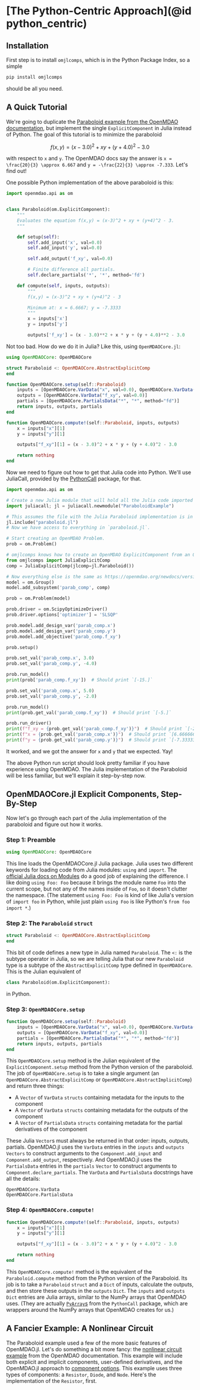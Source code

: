 # [The Python-Centric Approach](@id python_centric)

## Installation
First step is to install `omjlcomps`, which is in the Python Package Index, so a simple

```bash
pip install omjlcomps
```

should be all you need.

## A Quick Tutorial
We're going to duplicate the [Paraboloid example from the OpenMDAO documentation](https://openmdao.org/newdocs/versions/latest/basic_user_guide/single_disciplinary_optimization/first_analysis.html), but implement the single `ExplicitComponent` in Julia instead of Python.
The goal of this tutorial is to minimize the paraboloid
```math
f(x,y) = (x - 3.0)^2 + xy + (y + 4.0)^2 - 3.0
```
with respect to ``x`` and ``y``.
The OpenMDAO docs say the answer is ``x = \frac{20}{3} \approx 6.667`` and ``y = -\frac{22}{3} \approx -7.333``.
Let's find out!

One possible Python implementation of the above paraboloid is this:

```python
import openmdao.api as om


class Paraboloid(om.ExplicitComponent):
    """
    Evaluates the equation f(x,y) = (x-3)^2 + xy + (y+4)^2 - 3.
    """

    def setup(self):
        self.add_input('x', val=0.0)
        self.add_input('y', val=0.0)

        self.add_output('f_xy', val=0.0)

        # Finite difference all partials.
        self.declare_partials('*', '*', method='fd')

    def compute(self, inputs, outputs):
        """
        f(x,y) = (x-3)^2 + xy + (y+4)^2 - 3

        Minimum at: x = 6.6667; y = -7.3333
        """
        x = inputs['x']
        y = inputs['y']

        outputs['f_xy'] = (x - 3.0)**2 + x * y + (y + 4.0)**2 - 3.0
```

Not too bad.
How do we do it in Julia?
Like this, using `OpenMDAOCore.jl`:

```julia
using OpenMDAOCore: OpenMDAOCore

struct Paraboloid <: OpenMDAOCore.AbstractExplicitComp
end

function OpenMDAOCore.setup(self::Paraboloid)
    inputs = [OpenMDAOCore.VarData("x", val=0.0), OpenMDAOCore.VarData("y", val=0.0)]
    outputs = [OpenMDAOCore.VarData("f_xy", val=0.0)]
    partials = [OpenMDAOCore.PartialsData("*", "*", method="fd")]
    return inputs, outputs, partials
end

function OpenMDAOCore.compute!(self::Paraboloid, inputs, outputs)
    x = inputs["x"][1]
    y = inputs["y"][1]

    outputs["f_xy"][1] = (x - 3.0)^2 + x * y + (y + 4.0)^2 - 3.0

    return nothing
end
```

Now we need to figure out how to get that Julia code into Python.
We'll use JuliaCall, provided by the [PythonCall](https://github.com/cjdoris/PythonCall.jl) package, for that.

```python
import openmdao.api as om

# Create a new Julia module that will hold all the Julia code imported into this Python module.
import juliacall; jl = juliacall.newmodule("ParaboloidExample")

# This assumes the file with the Julia Paraboloid implementation is in the current directory and is named `paraboloid.jl`.
jl.include("paraboloid.jl")
# Now we have access to everything in `paraboloid.jl`.

# Start creating an OpenMDAO Problem.
prob = om.Problem()

# omjlcomps knows how to create an OpenMDAO ExplicitComponent from an OpenMDAOCore.AbstractExplicitComp
from omjlcomps import JuliaExplicitComp
comp = JuliaExplicitComp(jlcomp=jl.Paraboloid())

# Now everything else is the same as https://openmdao.org/newdocs/versions/latest/basic_user_guide/single_disciplinary_optimization/first_analysis.html
model = om.Group()
model.add_subsystem('parab_comp', comp)

prob = om.Problem(model)

prob.driver = om.ScipyOptimizeDriver()
prob.driver.options['optimizer'] = 'SLSQP'

prob.model.add_design_var('parab_comp.x')
prob.model.add_design_var('parab_comp.y')
prob.model.add_objective('parab_comp.f_xy')

prob.setup()

prob.set_val('parab_comp.x', 3.0)
prob.set_val('parab_comp.y', -4.0)

prob.run_model()
print(prob['parab_comp.f_xy'])  # Should print `[-15.]`

prob.set_val('parab_comp.x', 5.0)
prob.set_val('parab_comp.y', -2.0)

prob.run_model()
print(prob.get_val('parab_comp.f_xy'))  # Should print `[-5.]`

prob.run_driver()
print(f"f_xy = {prob.get_val('parab_comp.f_xy')}")  # Should print `[-27.33333333]`
print(f"x = {prob.get_val('parab_comp.x')}")  # Should print `[6.66666633]`
print(f"y = {prob.get_val('parab_comp.y')}")  # Should print `[-7.33333367]`
```

It worked, and we got the answer for ``x`` and ``y`` that we expected.
Yay!

The above Python run script should look pretty familiar if you have experience using OpenMDAO.
The Julia implementation of the Paraboloid will be less familiar, but we'll explain it step-by-step now.

## OpenMDAOCore.jl Explicit Components, Step-By-Step
Now let's go through each part of the Julia implementation of the paraboloid and figure out how it works.

### Step 1: Preamble
```julia
using OpenMDAOCore: OpenMDAOCore
```

This line loads the OpenMDAOCore.jl Julia package.
Julia uses two different keywords for loading code from Julia modules: `using` and `import`.
The [official Julia docs on Modules](https://docs.julialang.org/en/v1/manual/modules/) do a good job of explaining the difference.
I like doing `using Foo: Foo` because it brings the module name `Foo` into the current scope, but not any of the names inside of `Foo`, so it doesn't clutter the namespace.
(The statement `using Foo: Foo` is kind of like Julia's version of `import foo` in Python, while just plain `using Foo` is like Python's `from foo import *`.)

### Step 2: The `Paraboloid` `struct`
```julia
struct Paraboloid <: OpenMDAOCore.AbstractExplicitComp
end
```
This bit of code defines a new type in Julia named `Paraboloid`.
The `<:` is the subtype operator in Julia, so we are telling Julia that our new `Paraboloid` type is a subtype of the `AbstractExplicitComp` type defined in `OpenMDAOCore`.
This is the Julian equivalent of
```python
class Paraboloid(om.ExplicitComponent):
```
in Python.

### Step 3: `OpenMDAOCore.setup`
```julia
function OpenMDAOCore.setup(self::Paraboloid)
    inputs = [OpenMDAOCore.VarData("x", val=0.0), OpenMDAOCore.VarData("y", val=0.0)]
    outputs = [OpenMDAOCore.VarData("f_xy", val=0.0)]
    partials = [OpenMDAOCore.PartialsData("*", "*", method="fd")]
    return inputs, outputs, partials
end
```
This `OpenMDAOCore.setup` method is the Julian equivalent of the `ExplicitComponent.setup` method from the Python version of the paraboloid.
The job of `OpenMDAOCore.setup` is to take a single argument (an `OpenMDAOCore.AbstractExplicitComp` or `OpenMDAOCore.AbstractImplicitComp`) and return three things:

  * A `Vector` of `VarData` `structs` containing metadata for the inputs to the component
  * A `Vector` of `VarData` `structs` containing metadata for the outputs of the component
  * A `Vector` of `PartialsData` `structs` containing metadata for the partial derivatives of the component

These Julia `Vector`s must always be returned in that order: inputs, outputs, partials.
OpenMDAO.jl uses the `VarData` entries in the `inputs` and `outputs` `Vectors` to construct arguments to the `Component.add_input` and `Component.add_output`, respectively.
And OpenMDAO.jl uses the `PartialsData` entries in the `partials` `Vector` to construct arguments to `Component.declare_partials`.
The `VarData` and `PartialsData` docstrings have all the details:
```@docs
OpenMDAOCore.VarData
OpenMDAOCore.PartialsData
```

### Step 4: `OpenMDAOCore.compute!`
```julia
function OpenMDAOCore.compute!(self::Paraboloid, inputs, outputs)
    x = inputs["x"][1]
    y = inputs["y"][1]

    outputs["f_xy"][1] = (x - 3.0)^2 + x * y + (y + 4.0)^2 - 3.0

    return nothing
end
```
This `OpenMDAOCore.compute!` method is the equivalent of the `Paraboloid.compute` method from the Python version of the Paraboloid.
Its job is to take a `Paraboloid` `struct` and a `Dict` of inputs, calculate the outputs, and then store these outputs in the `outputs` `Dict`.
The `inputs` and `outputs` `Dict` entries are Julia arrays, similar to the NumPy arrays that OpenMDAO uses.
(They are actually [`PyArray`s](https://cjdoris.github.io/PythonCall.jl/stable/pythoncall-reference/#PythonCall.PyArray) from the `PythonCall` package, which are wrappers around the NumPy arrays that OpenMDAO creates for us.)

## A Fancier Example: A Nonlinear Circuit
The Paraboloid example used a few of the more basic features of OpenMDAO.jl.
Let's do something a bit more fancy: the [nonlinear circuit example](https://openmdao.org/newdocs/versions/latest/examples/circuit_analysis_examples.html) from the OpenMDAO documentation.
This example will include both explicit and implicit components, user-defined derivatives, and the OpenMDAO.jl approach to [component options](https://openmdao.org/newdocs/versions/latest/features/core_features/working_with_components/options.html).
This example uses three types of components: a `Resistor`, `Diode`, and `Node`.
Here's the implementation of the `Resistor`, first.

